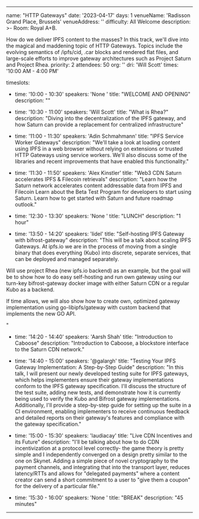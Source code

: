 ---

name: "HTTP Gateways"
date: '2023-04-17'
days: 1
venueName: 'Radisson Grand Place, Brussels'
venueAddress: ''
difficulty: All Welcome
description: >-
  Room: Royal A+B.
  
  How do we deliver IPFS content to the masses? In this track, we'll dive into the magical and maddening topic of HTTP Gateways. Topics include the evolving semantics of /ipfs/cid, .car blocks and rendered flat files, and large-scale efforts to improve gateway architectures such as Project Saturn and Project Rhea.
priority: 2
attendees: 50
org: ''
dri: 'Will Scott'
times: '10:00 AM - 4:00 PM'

timeslots:
  - time: '10:00 - 10:30'
    speakers: 'None '
    title: "WELCOME AND OPENING"
    description: ""

  - time: '10:30 - 11:00'
    speakers: 'Will Scott'
    title: "What is Rhea?"
    description: "Diving into the decentralization of the IPFS gateway, and how Saturn can provide a replacement for centralized infrastructure"

  - time: '11:00 - 11:30'
    speakers: 'Adin Schmahmann'
    title: "IPFS Service Worker Gateways"
    description: "We'll take a look at loading content using IPFS in a web browser without relying on extensions or trusted HTTP Gateways using service workers. We'll also discuss some of the libraries and recent improvements that have enabled this functionality."

  - time: '11:30 - 11:50'
    speakers: 'Alex Kinstler'
    title: "Web3 CDN Saturn accelerates IPFS & Filecoin retrievals"
    description: "Learn how the Saturn network accelerates content addressable data from IPFS and Filecoin
Learn about the Beta Test Program for developers to start using Saturn.
Learn how to get started with Saturn and future roadmap outlook."

  - time: '12:30 - 13:30'
    speakers: 'None '
    title: "LUNCH"
    description: "1 hour"

  - time: '13:50 - 14:20'
    speakers: 'lidel'
    title: "Self-hosting IPFS Gateway with bifrost-gateway"
    description: "This will be a talk about scaling IPFS Gateways. At ipfs.io we are in the process of moving from a single binary that does everything (Kubo) into discrete, separate services, that can be deployed and managed separately. 

Will use project Rhea (new ipfs.io backend) as an example, but the goal will be to show how to do easy self-hosting and run own gateway using our turn-key bifrost-gateway docker image with either Saturn CDN or a regular Kubo as a backend.

If time allows, we will also show how to create own, optimized gateway implementation using go-libipfs/gateway with custom backend that implements the new GO API.

"

  - time: '14:20 - 14:40'
    speakers: 'Aarsh Shah'
    title: "Introduction to Caboose"
    description: "Introduction to Caboose, a blockstore interface to the Saturn CDN network."

  - time: '14:40 - 15:00'
    speakers: '@galargh'
    title: "Testing Your IPFS Gateway Implementation: A Step-by-Step Guide"
    description: "In this talk, I will present our newly developed testing suite for IPFS gateways, which helps implementers ensure their gateway implementations conform to the IPFS gateway specification. I'll discuss the structure of the test suite, adding new tests, and demonstrate how it is currently being used to verify the Kubo and Bifrost gateway implementations. Additionally, I'll provide a step-by-step guide for setting up the suite in a CI environment, enabling implementers to receive continuous feedback and detailed reports on their gateway's features and compliance with the gateway specification."

  - time: '15:00 - 15:30'
    speakers: 'laudiacay'
    title: "Live CDN Incentives and its Future"
    description: "I'll be talking about how to do CDN incentivization at a protocol level correctly- the game theory is pretty simple and I independently converged on a design pretty similar to the one on Skynet. Adding a simple piece of novel cryptography to the payment channels, and integrating that into the transport layer, reduces latency/RTTs and allows for &#34;delegated payments&#34; where a content creator can send a short commitment to a user to &#34;give them a coupon&#34; for the delivery of a particular file."

  - time: '15:30 - 16:00'
    speakers: 'None '
    title: "BREAK"
    description: "45 minutes"

---